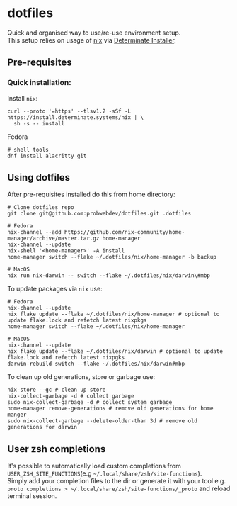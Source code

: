 # dotfiles

Quick and organised way to use/re-use environment setup.\
This setup relies on usage of [nix](https://nixos.org/) via [Determinate Installer](https://github.com/DeterminateSystems/nix-installer?tab=readme-ov-file#install-nix).

## Pre-requisites

### Quick installation:

Install `nix`:
```shell
curl --proto '=https' --tlsv1.2 -sSf -L https://install.determinate.systems/nix | \
  sh -s -- install
```
Fedora

```shell
# shell tools
dnf install alacritty git
```

## Using dotfiles

After pre-requisites installed do this from home directory:

```shell
# Clone dotfiles repo
git clone git@github.com:probwebdev/dotfiles.git .dotfiles

# Fedora
nix-channel --add https://github.com/nix-community/home-manager/archive/master.tar.gz home-manager
nix-channel --update
nix-shell '<home-manager>' -A install
home-manager switch --flake ~/.dotfiles/nix/home-manager -b backup

# MacOS
nix run nix-darwin -- switch --flake ~/.dotfiles/nix/darwin\#mbp
```

To update packages via `nix` use:
```shell
# Fedora
nix-channel --update
nix flake update --flake ~/.dotfiles/nix/home-manager # optional to update flake.lock and refetch latest nixpkgs
home-manager switch --flake ~/.dotfiles/nix/home-manager

# MacOS
nix-channel --update
nix flake update --flake ~/.dotfiles/nix/darwin # optional to update flake.lock and refetch latest nixpgks
darwin-rebuild switch --flake ~/.dotfiles/nix/darwin#mbp
```
To clean up old generations, store or garbage use:
```shell
nix-store --gc # clean up store
nix-collect-garbage -d # collect garbage
sudo nix-collect-garbage -d # collect system garbage
home-manager remove-generations # remove old generations for home manger
sudo nix-collect-garbage --delete-older-than 3d # remove old generations for darwin
```

## User zsh completions
It's possible to automatically load custom completions from `USER_ZSH_SITE_FUNCTIONS`(e.g `~/.local/share/zsh/site-functions`).   
Simply add your completion files to the dir or generate it with your tool e.g. `proto completions > ~/.local/share/zsh/site-functions/_proto` and reload terminal session.